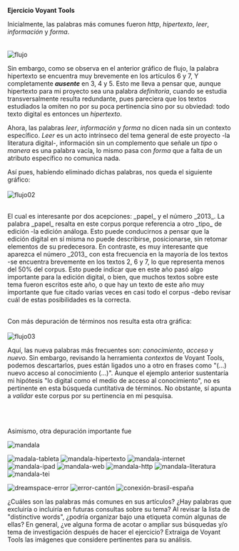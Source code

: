 **Ejercicio Voyant Tools**

Inicialmente, las palabras más comunes fueron _http_, _hipertexto_, _leer_, _información_ y _forma_. <br/><br/><br/>
![flujo](img/flujo.png)

Sin embargo, como se observa en el anterior gráfico de flujo, la palabra hipertexto se encuentra muy brevemente en los artículos 6 y 7, Y completamente ***ausente*** en 3, 4 y 5. Esto me lleva a pensar que, aunque hipertexto para mi proyecto sea una palabra _definitoria_, cuando se estudia transversalmente resulta redundante, pues pareciera que los textos estudiados la omiten no por su poca pertinencia sino por su obviedad: todo texto digital es entonces un _hipertexto_. <br/>

Ahora, las palabras _leer_, _información_ y _forma_ no dicen nada sin un contexto específico. _Leer_ es un acto intrínseco del tema general de este proyecto -la literatura digital-, información sin un complemento que señale un _tipo_ o _manera_ es una palabra vacía, lo mismo pasa con _forma_ que a falta de un atributo específico no comunica nada. 
<br/>

Así pues, habíendo eliminado dichas palabras, nos queda el siguiente gráfico: <br/><br/>
![flujo02](img/flujo02.png)

<br/>
El cual es interesante por dos acepciones: _papel_ y el número _2013_. La palabra _papel_ resalta en este corpus porque referencia a otro _tipo_ de edición -la edición análoga. Esto puede conducirnos a pensar que la edición digital en sí misma no puede describirse, posicionarse, sin retomar elementos de su predecesora. En contraste, es muy interesante que aparezca el número _2013_ con esta frecuencia en la mayoría de los textos -se encuentra brevemente en los textos 2, 6 y 7, lo que representa menos del 50% del corpus. Esto puede indicar que en este año pasó algo importante para la edición digital, o bien, que muchos textos sobre este tema fueron escritos este año, o que hay un texto de este año muy importante que fue citado varias veces en casi todo el corpus -debo revisar cuál de estas posibilidades es la correcta. 
<br/><br/>

Con más depuración de términos nos resulta esta otra gráfica: <br/><br/>
![flujo03](img/flujo03.png)
<br/>

Aquí, las nueva palabras más frecuentes son: _conocimiento_, _acceso_ y _nuevo_. Sin embargo, revisando la herramienta _contextos_ de Voyant Tools, podemos descartarlos, pues están ligados uno a otro en frases como "(...) nuevo acceso al conocimiento (...)". Aunque el ejemplo anterior sustentaría mi hipótesis "lo digital como el medio de acceso al conocimiento", no es pertinente en esta búsqueda cuntítativa de términos. No obstante, sí apunta a _validar_ este corpus por su pertinencia en mi pesquisa. 

<br/><br/>

Asimismo, otra depuración importante fue 

![mandala](img/mandala.png)

![madala-tableta](img/madala-tableta.png)
![mandala-hipertexto](img/mandala-hipertexto.png)
![mandala-internet](img/mandala-internet.png)
![mandala-ipad](img/mandala-ipad.png)
![mandala-web](img/mandala-web.png)
![mandala-http](img/mandala-http.png)
![mandala-literatura](img/mandala-literatura.png)
![mandala-tei](img/mandala-tei.png)


![dreamspace-error](img/dreamspace-error.png)
![error-cantón](img/error-cantón.png)
![conexión-brasil-españa](img/conexión-brasil-españa.png)

¿Cuáles son las palabras más comunes en sus artículos? 
¿Hay palabras que excluiría o incluiría en futuras consultas sobre su tema? 
Al revisar la lista de "distinctive words", ¿podría organizar bajo una etiqueta común algunas de ellas? 
En general, ¿ve alguna forma de acotar o ampliar sus búsquedas y/o tema de investigación después de hacer el ejercicio?
Extraiga de Voyant Tools las imágenes que considere pertinentes para su análisis.
